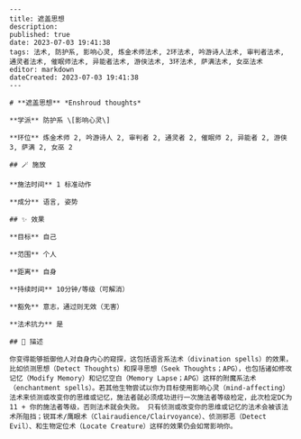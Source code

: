 
    ---
    title: 遮盖思想
    description: 
    published: true
    date: 2023-07-03 19:41:38
    tags: 法术, 防护系, 影响心灵, 炼金术师法术, 2环法术, 吟游诗人法术, 审判者法术, 通灵者法术, 催眠师法术, 异能者法术, 游侠法术, 3环法术, 萨满法术, 女巫法术
    editor: markdown
    dateCreated: 2023-07-03 19:41:38
    ---

    # **遮盖思想** *Enshroud thoughts*

    **学派** 防护系 \[影响心灵\] 

    **环位** 炼金术师 2, 吟游诗人 2, 审判者 2, 通灵者 2, 催眠师 2, 异能者 2, 游侠 3, 萨满 2, 女巫 2

    ## 🪄 施放

    **施法时间** 1 标准动作

    **成分** 语言, 姿势

    ## ✨ 效果 

    **目标** 自己 

    **范围** 个人

    **距离** 自身  

    **持续时间** 10分钟/等级（可解消） 

    **豁免** 意志，通过则无效（无害）

    **法术抗力** 是

    ## 📖 描述

    你变得能够抵御他人对自身内心的窥探，这包括语言系法术（divination spells）的效果，比如侦测思想（Detect Thoughts）和探寻思想（Seek Thoughts；APG），也包括诸如修改记忆（Modify Memory）和记忆空白（Memory Lapse；APG）这样的附魔系法术（enchantment spells）。若其他生物尝试以你为目标使用影响心灵（mind-affecting）法术来侦测或改变你的思维或记忆，施法者就必须成功进行一次施法者等级检定，此次检定DC为11 + 你的施法者等级，否则法术就会失败。 只有侦测或改变你的思维或记忆的法术会被该法术所阻挡；锐耳术/鹰眼术（Clairaudience/Clairvoyance）、侦测邪恶（Detect Evil）、和生物定位术（Locate Creature）这样的效果仍会如常影响你。
    